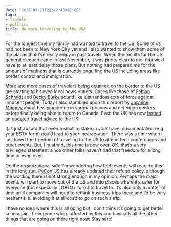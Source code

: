 ```yaml
---
date: "2025-03-21T22:42:48+01:00"
tags:
- travels
- politics
title: No more traveling to the USA
---
```


For the longest time my family had wanted to travel to the US. Some of us had not been to New York City yet and I also wanted to show them some of the places that I’ve really enjoy in past travels. When the results for the US general election came in last November, it was pretty clear to me, that we’d have to at least delay those plans. But nothing had prepared me for the amount of madness that is currently engulfing the US including areas like border control and immigration.

More and more cases of travelers being detained on the border to the US are starting to hit even local news outlets. Cases like those of [Fabian Schmidt](https://www.tagesschau.de/ausland/amerika/usa-einwanderungspolitik-deutscher-festgesetzt-100.html) and [Becky Burke](https://www.bbc.com/news/articles/c80y3yx1jdyo) sound like just random acts of force against innocent people. Today I also stumbled upon this report by [Jasmine Mooney](https://medium.com/@jasminemooney/youre-not-a-criminal-but-you-re-going-to-jail-my-ice-detention-story-as-a-canadian-citizen-08b4fa77a15c) about her experience in various prisons and detention centers before finally being able to return to Canada. Even the UK has now [issued an updated travel advice](https://www.newsweek.com/britain-issues-travel-warning-us-deportations-2047878) to the US!

It is just absurd that even a small mistake in your travel documentation (e.g. your ESTA form) could lead to your incarceration. There was a time when I just loved the freedom of traveling to the US to attend tech conferences and other events. But, I’m afraid, this time is now over. OK, that’s a very privileged statement since other folks haven’t had that freedom for a long time or even ever.

On the organizational side I’m wondering how tech events will react to this in the long run. [PyCon US](https://bsky.app/profile/pycon.us/post/3lktgrv4g7n2p) has already updated their refund policy, although the wording there is not strong enough in my opinion. Perhaps the major events will start to move out of the US and into places where it’s safer for everyone (but especially LGBTQ+ folks) to travel to. It’s also only a matter of time until companies will need to rethink business trips there and I’d be very hesitant (i.e. avoiding it at all cost) to go on such a trip.

I have no idea where this is all going but I don’t think it’s going to get better soon again. T everyone who’s affected by this and basically all the other things that are going on there right now: Stay safe!
